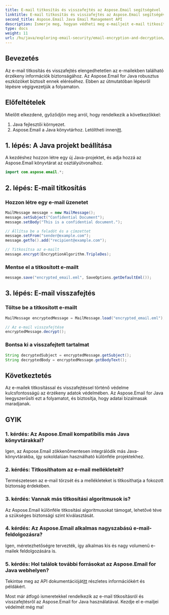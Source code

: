 ```yaml
---
title: E-mail titkosítás és visszafejtés az Aspose.Email segítségével
linktitle: E-mail titkosítás és visszafejtés az Aspose.Email segítségével
second_title: Aspose.Email Java Email Management API
description: Ismerje meg, hogyan védheti meg e-mailjeit e-mail titkosítással és visszafejtéssel az Aspose.Email for Java használatával. Lépésről lépésre útmutató, forráskód és GYIK mellékelve.
type: docs
weight: 11
url: /hu/java/exploring-email-security/email-encryption-and-decryption/
---
```


## Bevezetés

Az e-mail titkosítás és visszafejtés elengedhetetlen az e-mailekben található érzékeny információk biztonságához. Az Aspose.Email for Java robusztus eszközöket biztosít ennek eléréséhez. Ebben az útmutatóban lépésről lépésre végigvezetjük a folyamaton.

## Előfeltételek

Mielőtt elkezdené, győződjön meg arról, hogy rendelkezik a következőkkel:

1. Java fejlesztői környezet.
2.  Aspose.Email a Java könyvtárhoz. Letöltheti innen[itt](https://releases.aspose.com/email/java/).

## 1. lépés: A Java projekt beállítása

A kezdéshez hozzon létre egy új Java-projektet, és adja hozzá az Aspose.Email könyvtárat az osztályútvonalhoz.

```java
import com.aspose.email.*;
```

## 2. lépés: E-mail titkosítás

### Hozzon létre egy e-mail üzenetet

```java
MailMessage message = new MailMessage();
message.setSubject("Confidential Document");
message.setBody("This is a confidential document.");

// Állítsa be a feladót és a címzettet
message.setFrom("sender@example.com");
message.getTo().add("recipient@example.com");

// Titkosítsa az e-mailt
message.encrypt(EncryptionAlgorithm.TripleDes);
```

### Mentse el a titkosított e-mailt

```java
message.save("encrypted_email.eml", SaveOptions.getDefaultEml());
```

## 3. lépés: E-mail visszafejtés

### Töltse be a titkosított e-mailt

```java
MailMessage encryptedMessage = MailMessage.load("encrypted_email.eml");

// Az e-mail visszafejtése
encryptedMessage.decrypt();
```

### Bontsa ki a visszafejtett tartalmat

```java
String decryptedSubject = encryptedMessage.getSubject();
String decryptedBody = encryptedMessage.getBodyText();
```

## Következtetés

Az e-mailek titkosítással és visszafejtéssel történő védelme kulcsfontosságú az érzékeny adatok védelmében. Az Aspose.Email for Java leegyszerűsíti ezt a folyamatot, és biztosítja, hogy adatai bizalmasak maradjanak.

## GYIK

### 1. kérdés: Az Aspose.Email kompatibilis más Java könyvtárakkal?

Igen, az Aspose.Email zökkenőmentesen integrálódik más Java-könyvtárakba, így sokoldalúan használható különféle projektekhez.

### 2. kérdés: Titkosíthatom az e-mail mellékleteit?

Természetesen az e-mail törzsét és a mellékleteket is titkosíthatja a fokozott biztonság érdekében.

### 3. kérdés: Vannak más titkosítási algoritmusok is?

Az Aspose.Email különféle titkosítási algoritmusokat támogat, lehetővé téve a szükséges biztonsági szint kiválasztását.

### 4. kérdés: Az Aspose.Email alkalmas nagyszabású e-mail-feldolgozásra?

Igen, méretezhetőségre tervezték, így alkalmas kis és nagy volumenű e-mailek feldolgozására is.

### 5. kérdés: Hol találok további forrásokat az Aspose.Email for Java webhelyen?

 Tekintse meg az API dokumentációját[itt](https://reference.aspose.com/email/java/) részletes információkért és példákért.

Most már átfogó ismeretekkel rendelkezik az e-mail titkosításról és visszafejtésről az Aspose.Email for Java használatával. Kezdje el e-mailjei védelmét még ma!